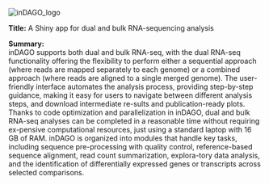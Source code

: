
![inDAGO_logo](https://github.com/user-attachments/assets/fbe46b95-eeb0-407c-8a67-ea420f1832ae)

**Title:** A Shiny app for dual and bulk RNA-sequencing analysis

**Summary:**  
inDAGO supports both dual and bulk RNA-seq, with the dual
RNA-seq functionality offering the flexibility to perform either a
sequential approach (where reads are mapped separately to each genome)
or a combined approach (where reads are aligned to a single merged
genome). The user-friendly interface automates the analysis process,
providing step-by-step guidance, making it easy for users to navigate
between different analysis steps, and download intermediate re-sults
and publication-ready plots. Thanks to code optimization and
parallelization in inDAGO, dual and bulk RNA-seq analyses can be
completed in a reasonable time without requiring ex-pensive
computational resources, just using a standard laptop with 16 GB of
RAM. inDAGO is organized into modules that handle key tasks, including
sequence pre-processing with quality control, reference-based sequence
alignment, read count summarization, explora-tory data analysis, and
the identification of differentially expressed genes or transcripts
across selected comparisons.
